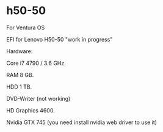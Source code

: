 # h50-50

For Ventura OS

EFI for Lenovo H50-50 "work in progress"


Hardware:

Core i7 4790 / 3.6 GHz.

RAM 8 GB.

HDD 1 TB.

DVD-Writer (not working)

HD Graphics 4600.

Nvidia GTX 745 (you need install nvidia web driver to use it)
